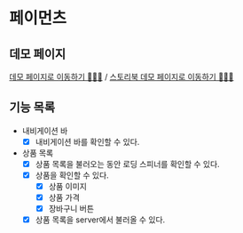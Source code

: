 # 페이먼츠

## 데모 페이지

[데모 페이지로 이동하기 🏃🏻‍♀️](https://daaaayeah.github.io/react-shopping-cart/) / [스토리북 데모 페이지로 이동하기 🏃🏻‍♀️](https://627cc2af7fb9fb004a504c97-rfmzgphyuu.chromatic.com/)

## 기능 목록

- 내비게이션 바
  - [x] 내비게이션 바를 확인할 수 있다.
- 상품 목록
  - [x] 상품 목록을 불러오는 동안 로딩 스피너를 확인할 수 있다.
  - [x] 상품을 확인할 수 있다.
    - [x] 상품 이미지
    - [x] 상품 가격
    - [x] 장바구니 버튼
  - [x] 상품 목록을 server에서 불러올 수 있다.
